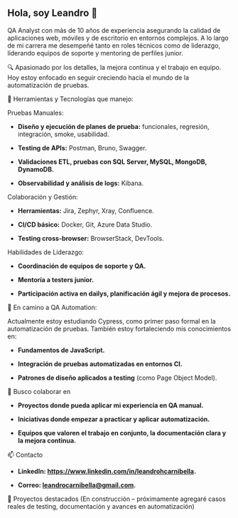 ## Hola, soy Leandro 👋
QA Analyst con más de 10 años de experiencia asegurando la calidad de aplicaciones web, móviles y de escritorio en entornos complejos. A lo largo de mi carrera me desempeñé tanto en roles técnicos como de liderazgo, liderando equipos de soporte y mentoring de perfiles junior.

🔍 Apasionado por los detalles, la mejora continua y el trabajo en equipo. Hoy estoy enfocado en seguir creciendo hacia el mundo de la automatización de pruebas.

🧰 Herramientas y Tecnologías que manejo:

Pruebas Manuales:

* **Diseño y ejecución de planes de prueba:** funcionales, regresión, integración, smoke, usabilidad.

* **Testing de APIs:** Postman, Bruno, Swagger.

* **Validaciones ETL, pruebas con SQL Server, MySQL, MongoDB, DynamoDB.**

* **Observabilidad y análisis de logs:** Kibana.

Colaboración y Gestión:

* **Herramientas:** Jira, Zephyr, Xray, Confluence.

* **CI/CD básico:** Docker, Git, Azure Data Studio.

* **Testing cross-browser:** BrowserStack, DevTools.

Habilidades de Liderazgo:

* **Coordinación de equipos de soporte y QA.**

* **Mentoría a testers junior.**

* **Participación activa en dailys, planificación ágil y mejora de procesos.**
  

🚀 En camino a QA Automation:

Actualmente estoy estudiando Cypress, como primer paso formal en la automatización de pruebas. También estoy fortaleciendo mis conocimientos en:

* **Fundamentos de JavaScript.**

* **Integración de pruebas automatizadas en entornos CI.**

* **Patrones de diseño aplicados a testing** (como Page Object Model).

🌱 Busco colaborar en
* **Proyectos donde pueda aplicar mi experiencia en QA manual.**

* **Iniciativas donde empezar a practicar y aplicar automatización.**

* **Equipos que valoren el trabajo en conjunto, la documentación clara y la mejora continua.**

📫 Contacto
* **LinkedIn: https://www.linkedin.com/in/leandrohcarnibella.**

* **Correo: leandrocarnibella@gmail.com.**

📌 Proyectos destacados
(En construcción – próximamente agregaré casos reales de testing, documentación y avances en automatización)


